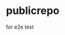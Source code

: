 # publicrepo
for e2e test


















































































































































































































































































































































































































































































































































































































































































































